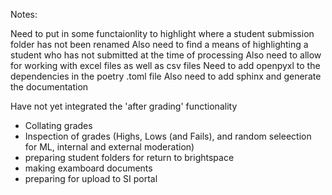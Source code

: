Notes: 

Need to put in some functaionlity to highlight where a student submission folder has not been renamed
Also need to find a means of highlighting a student who has not submitted at the time of processing
Also need to allow for working with excel files as well as csv files
Need to add openpyxl to the dependencies in the poetry .toml file
Also need to add sphinx and generate the documentation

Have not yet integrated the 'after grading' functionality

 - Collating grades
 - Inspection of grades (Highs, Lows (and Fails), and random seleection for ML, internal and external moderation)
 - preparing student folders for return to brightspace
 - making examboard documents 
 - preparing for upload to SI portal